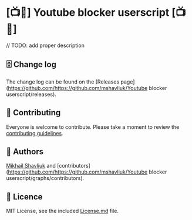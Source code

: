 # [📺🚫] Youtube blocker userscript [📺🚫]

// TODO: add proper description

## 🗄 Change log

The change log can be found on the [Releases page](https://github.com/https://github.com/mshavliuk/Youtube blocker userscript/releases).

## 🤝 Contributing

Everyone is welcome to contribute. Please take a moment to review the [contributing guidelines](Contributing.md).

## 👤 Authors

[Mikhail Shavliuk](https://github.com/mshavliuk) and [contributors](https://github.com/https://github.com/mshavliuk/Youtube blocker userscript/graphs/contributors).

## 📝 Licence

MIT License, see the included [License.md](License.md) file.
